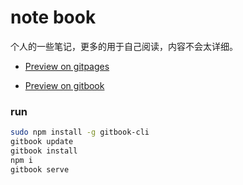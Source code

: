 # note book

个人的一些笔记，更多的用于自己阅读，内容不会太详细。

* [Preview on gitpages](https://axboy.github.io/note/)

* [Preview on gitbook](https://axboy.gitbook.io/note/)

### run

```sh
sudo npm install -g gitbook-cli
gitbook update
gitbook install
npm i
gitbook serve
```